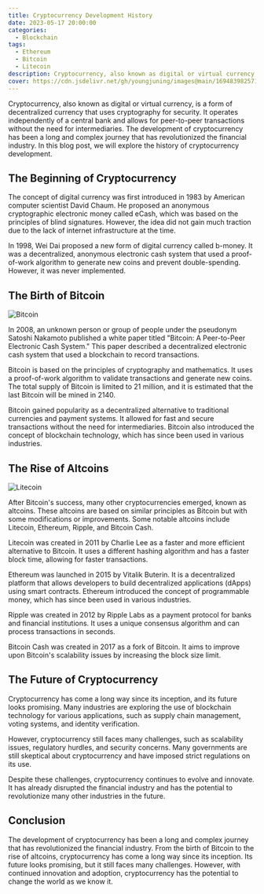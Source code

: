 ```yaml
---
title: Cryptocurrency Development History
date: 2023-05-17 20:00:00
categories:
  - Blockchain
tags:
  - Ethereum
  - Bitcoin
  - Litecoin
description: Cryptocurrency, also known as digital or virtual currency, is a form of decentralized currency that uses cryptography for security.
cover: https://cdn.jsdelivr.net/gh/youngjuning/images@main/1694839825716.png
---
```


Cryptocurrency, also known as digital or virtual currency, is a form of decentralized currency that uses cryptography for security. It operates independently of a central bank and allows for peer-to-peer transactions without the need for intermediaries. The development of cryptocurrency has been a long and complex journey that has revolutionized the financial industry. In this blog post, we will explore the history of cryptocurrency development.

## The Beginning of Cryptocurrency

The concept of digital currency was first introduced in 1983 by American computer scientist David Chaum. He proposed an anonymous cryptographic electronic money called eCash, which was based on the principles of blind signatures. However, the idea did not gain much traction due to the lack of internet infrastructure at the time.

In 1998, Wei Dai proposed a new form of digital currency called b-money. It was a decentralized, anonymous electronic cash system that used a proof-of-work algorithm to generate new coins and prevent double-spending. However, it was never implemented.

## The Birth of Bitcoin

![Bitcoin](https://cdn.jsdelivr.net/gh/youngjuning/images@main/1694839849457.png)

In 2008, an unknown person or group of people under the pseudonym Satoshi Nakamoto published a white paper titled "Bitcoin: A Peer-to-Peer Electronic Cash System." This paper described a decentralized electronic cash system that used a blockchain to record transactions.

Bitcoin is based on the principles of cryptography and mathematics. It uses a proof-of-work algorithm to validate transactions and generate new coins. The total supply of Bitcoin is limited to 21 million, and it is estimated that the last Bitcoin will be mined in 2140.

Bitcoin gained popularity as a decentralized alternative to traditional currencies and payment systems. It allowed for fast and secure transactions without the need for intermediaries. Bitcoin also introduced the concept of blockchain technology, which has since been used in various industries.

## The Rise of Altcoins

![Litecoin](https://cdn.jsdelivr.net/gh/youngjuning/images@main/1694839881455.png)

After Bitcoin's success, many other cryptocurrencies emerged, known as altcoins. These altcoins are based on similar principles as Bitcoin but with some modifications or improvements. Some notable altcoins include Litecoin, Ethereum, Ripple, and Bitcoin Cash.

Litecoin was created in 2011 by Charlie Lee as a faster and more efficient alternative to Bitcoin. It uses a different hashing algorithm and has a faster block time, allowing for faster transactions.

Ethereum was launched in 2015 by Vitalik Buterin. It is a decentralized platform that allows developers to build decentralized applications (dApps) using smart contracts. Ethereum introduced the concept of programmable money, which has since been used in various industries.

Ripple was created in 2012 by Ripple Labs as a payment protocol for banks and financial institutions. It uses a unique consensus algorithm and can process transactions in seconds.

Bitcoin Cash was created in 2017 as a fork of Bitcoin. It aims to improve upon Bitcoin's scalability issues by increasing the block size limit.

## The Future of Cryptocurrency

Cryptocurrency has come a long way since its inception, and its future looks promising. Many industries are exploring the use of blockchain technology for various applications, such as supply chain management, voting systems, and identity verification.

However, cryptocurrency still faces many challenges, such as scalability issues, regulatory hurdles, and security concerns. Many governments are still skeptical about cryptocurrency and have imposed strict regulations on its use.

Despite these challenges, cryptocurrency continues to evolve and innovate. It has already disrupted the financial industry and has the potential to revolutionize many other industries in the future.

## Conclusion

The development of cryptocurrency has been a long and complex journey that has revolutionized the financial industry. From the birth of Bitcoin to the rise of altcoins, cryptocurrency has come a long way since its inception. Its future looks promising, but it still faces many challenges. However, with continued innovation and adoption, cryptocurrency has the potential to change the world as we know it.